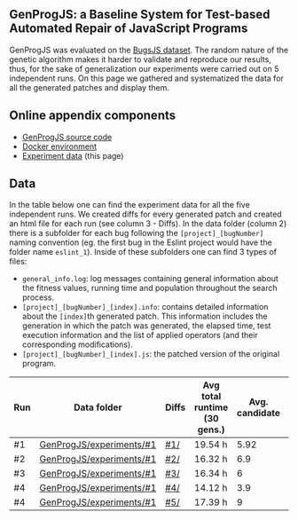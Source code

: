 ## GenProgJS: a Baseline System for Test-based Automated Repair of JavaScript Programs 
GenProgJS was evaluated on the [BugsJS dataset](https://bugsjs.github.io). The random nature of the genetic algorithm makes it harder to validate and reproduce our results, thus, for the sake of generalization our experiments were carried out on 5 independent runs. On this page we gathered and systematized the data for all the generated patches and display them.


## Online appendix components
 - [GenProgJS source code](https://genprogjs.github.io/GenProgJS/)
 - [Docker environment](https://genprogjs.github.io/GenProgJS-Docker/)
 - [Experiment data](https://genprogjs.github.io/experiments/) (this page)


## Data
In the table below one can find the experiment data for all the five independent runs. We created diffs for every generated patch and created an html file for each run (see column 3 - Diffs). In the data folder (column 2) there is a subfolder for each bug following the `[project]_[bugNumber]` naming convention (eg. the first bug in the Eslint project would have the folder name `eslint_1`). Inside of these subfolders one can find 3 types of files:
 - `general_info.log`: log messages containing general information about the fitness values, running time and population throughout the search process.
 - `[project]_[bugNumber]_[index].info`: contains detailed information about the `[index]`th generated patch. This information includes the generation in which the patch was generated, the elapsed time, test execution information and the list of applied operators (and their corresponding modifications). 
 - `[project]_[bugNumber]_[index].js`: the patched version of the original program.

| Run | Data folder | Diffs | Avg total runtime (30 gens.) | Avg. candidate | #operators |
|---|---|---|---|---|---|
| #1 | [GenProgJS/experiments/#1](https://github.com/GenProgJS/experiments/tree/master/%231) | [#1/](../#1/index.html) | 19.54 h | 5.92 | 622 |
| #2 | [GenProgJS/experiments/#1](https://github.com/GenProgJS/experiments/tree/master/%232) | [#2/](../#2/index.html) | 16.32 h | 6.9 | 764 |
| #3 | [GenProgJS/experiments/#1](https://github.com/GenProgJS/experiments/tree/master/%233) | [#3/](../#3/index.html) | 16.34 h | 6 | 434 |
| #4 | [GenProgJS/experiments/#1](https://github.com/GenProgJS/experiments/tree/master/%234) | [#4/](../#4/index.html) | 14.12 h | 3.9 | 453 |
| #4 | [GenProgJS/experiments/#1](https://github.com/GenProgJS/experiments/tree/master/%235) | [#5/](../#5/index.html) | 17.39 h | 9 | 954 |


